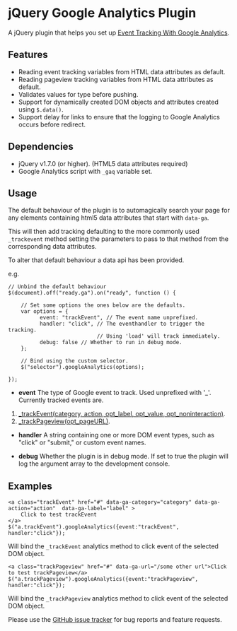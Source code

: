 jQuery Google Analytics Plugin
=========================

A jQuery plugin that helps you set up [Event Tracking With Google Analytics](https://developers.google.com/analytics/devguides/collection/gajs/eventTrackerGuide).


Features
--------

* Reading event tracking variables from HTML data attributes as default.
* Reading pageview tracking variables from HTML data attributes as default.
* Validates values for type before pushing.
* Support for dynamically created DOM objects and attributes created using `$.data()`.
* Support delay for links to ensure that the logging to Google Analytics occurs before redirect.

Dependencies
------------

* jQuery v1.7.0 (or higher). (HTML5 data attributes required)
* Google Analytics script with `_gaq` variable set.

Usage
-----
The default behaviour of the plugin is to automagically search your page for any elements containing html5 data attributes that start with `data-ga`.

This will then add tracking defaulting to the more commonly used `_trackevent` method setting the parameters to pass to that method from the corresponding data attributes.

To alter that default behaviour a data api has been provided.

e.g.

    // Unbind the default behaviour
    $(document).off("ready.ga").on("ready", function () {

        // Set some options the ones below are the defaults.
        var options = {
              event: "trackEvent", // The event name unprefixed. 
              handler: "click", // The eventhandler to trigger the tracking. 
                                // Using 'load' will track immediately.
              debug: false // Whether to run in debug mode.
        };

        // Bind using the custom selector.        
        $("selector").googleAnalytics(options);
       
    });


 - **event**
   The type of Google event to track. Used unprefixed with '_'. Currently tracked events are.

  1. [_trackEvent(category, action, opt_label, opt_value, opt_noninteraction)](https://developers.google.com/analytics/devguides/collection/gajs/eventTrackerGuide).
  2. [_trackPageview(opt_pageURL)](https://developers.google.com/analytics/devguides/collection/gajs/methods/gaJSApiBasicConfiguration#_gat.GA_Tracker_._trackPageview).

 - **handler**
   A string containing one or more DOM event types, such as "click" or "submit," or custom event names.

 - **debug**
   Whether the plugin is in debug mode. If set to true the plugin will log the argument array to the development console.

 
Examples
-----
    <a class="trackEvent" href="#" data-ga-category="category" data-ga-action="action"  data-ga-label="label" >
        Click to test trackEvent
    </a>
    $("a.trackEvent").googleAnalytics({event:"trackEvent", handler:"click"});

Will bind the `_trackEvent` analytics method to click event of the selected DOM object.

	<a class="trackPageview" href="#" data-ga-url="/some other url">Click to test trackPageview</a>
    $("a.trackPageview").googleAnalytics({event:"trackPageview", handler:"click"});    
	
Will bind the `_trackPageview` analytics method to click event of the selected DOM object.

Please use the [GitHub issue tracker](https://github.com/JimBobSquarePants/jQuery-Google-Analytics-Plugin/issues) for bug
reports and feature requests.

